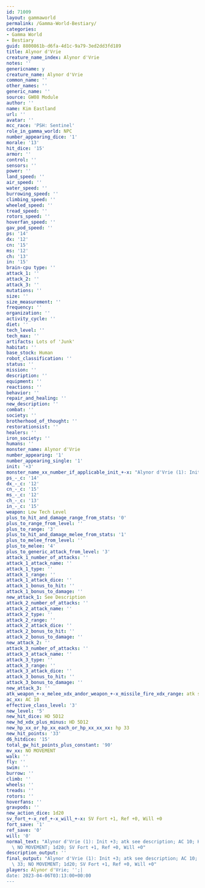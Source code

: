 ```yaml
---
id: 71009
layout: gammaworld
permalink: /Gamma-World-Bestiary/
categories:
- Gamma World
- Bestiary
guid: 8800861b-d6fa-4d1c-9a79-3ed2dd3fd189
title: Alynor d'Vrie
creature_name_index: Alynor d'Vrie
notes: ''
genericname: y
creature_name: Alynor d'Vrie
common_name: ''
other_names: ''
generic_name: ''
source: GW08 Module
author: ''
name: Kim Eastland
url: ''
avatar: ''
mcc_race: 'PSH: Sentinel'
role_in_gamma_world: NPC
number_appearing_dice: '1'
morale: '13'
hit_dice: '15'
armor: ''
control: ''
sensors: ''
power: ''
land_speed: ''
air_speed: ''
water_speed: ''
burrowing_speed: ''
climbing_speed: ''
wheeled_speed: ''
tread_speed: ''
rotors_speed: ''
hoverfan_speed: ''
gav_pod_speed: ''
ps: '14'
dx: '12'
cn: '15'
ms: '12'
ch: '13'
in: '15'
brain-cpu type: ''
attack_1: ''
attack_2: ''
attack_3: ''
mutations: ''
size: ''
size_measurement: ''
frequency: ''
organization: ''
activity_cycle: ''
diet: ''
tech_level: ''
tech_max: ''
artifacts: Lots of 'Junk'
habitat: ''
base_stock: Human
robot_classification: ''
status: ''
mission: ''
description: ''
equipment: ''
reactions: ''
behavior: ''
repair_and_healing: ''
new_description: ''
combat: ''
society: ''
brotherhood_of_thought: ''
restorationsist: ''
healers: ''
iron_society: ''
humans: ''
monster_name: Alynor d'Vrie
number_appearing: '1'
number_appearing_single: '1'
init: '+3'
monster_name_xx_number_if_applicable_init_+-x: "Alynor d'Vrie (1): Init +3"
ps_-_c: '14'
dx_-_c: '12'
cn_-_c: '15'
ms_-_c: '12'
ch_-_c: '13'
in_-_c: '15'
weapon: Low Tech Level
plus_to_hit_and_damage_range_from_stats: '0'
plus_to_range_from_level: ''
plus_to_range: '3'
plus_to_hit_and_damage_melee_from_stats: '1'
plus_to_melee_from_level: ''
plus_to_melee: '4'
plus_to_generic_attack_from_level: '3'
attack_1_number_of_attacks: ''
attack_1_attack_name: ''
attack_1_type: ''
attack_1_range: ''
attack_1_attack_dice: ''
attack_1_bonus_to_hit: ''
attack_1_bonus_to_damage: ''
new_attack_1: See Description
attack_2_number_of_attacks: ''
attack_2_attack_name: ''
attack_2_type: ''
attack_2_range: ''
attack_2_attack_dice: ''
attack_2_bonus_to_hit: ''
attack_2_bonus_to_damage: ''
new_attack_2: ''
attack_3_number_of_attacks: ''
attack_3_attack_name: ''
attack_3_type: ''
attack_3_range: ''
attack_3_attack_dice: ''
attack_3_bonus_to_hit: ''
attack_3_bonus_to_damage: ''
new_attack_3: ''
atk_weapon_+-x_melee_xdx_andor_weapon_+-x_missile_fire_xdx_range: atk see description
ac_xx: AC 10
effective_class_level: '3'
new_level: '5'
new_hit_dice: HD 5D12
new_hd_xdx_plus_minus: HD 5D12
new_hp_xx_or_hp_xx_each_or_hp_xx_xx_xx: hp 33
new_hit_points: '33'
d6_hitdice: '15'
total_gw_hit_points_plus_constant: '90'
mv_xx: NO MOVEMENT
walk: ''
fly: ''
swim: ''
burrow: ''
climb: ''
wheels: ''
treads: ''
rotors: ''
hoverfans: ''
gravpods: ''
new_action_dice: 1d20
sv_fort_+-x_ref_+-x_will_+-x: SV Fort +1, Ref +0, Will +0
fort_save: '1'
ref_save: '0'
will: '0'
normal_text: "Alynor d'Vrie (1): Init +3; atk see description; AC 10; HD 5D12 hp 33;\
  \ NO MOVEMENT; 1d20; SV Fort +1, Ref +0, Will +0"
description_output: ''
final_output: "Alynor d'Vrie (1): Init +3; atk see description; AC 10; HD 5D12 hp\
  \ 33; NO MOVEMENT; 1d20; SV Fort +1, Ref +0, Will +0"
players: Alynor d'Vrie; '';|
date: 2023-04-06T03:13:00+00:00
---
```

</br>